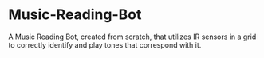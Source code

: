 # Music-Reading-Bot
A Music Reading Bot, created from scratch, that utilizes IR sensors in a grid to correctly identify and play tones that correspond with it. 

